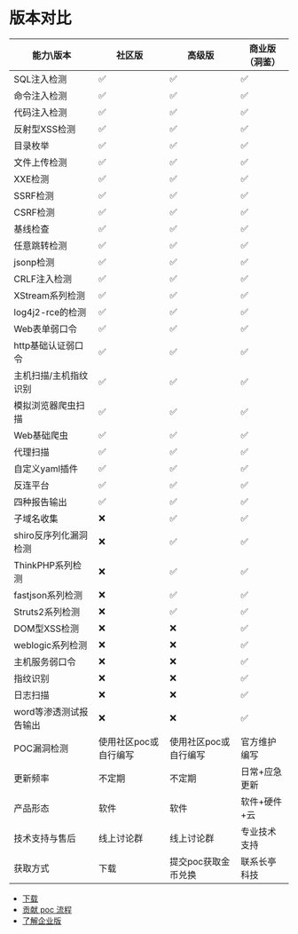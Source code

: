 # 版本对比

| 能力\版本         | 社区版          | 高级版          | 商业版（洞鉴） |
|---------------|--------------|--------------|---------|
| SQL注入检测       | ✅            | ✅            | ✅       |
| 命令注入检测        | ✅            | ✅            | ✅       |
| 代码注入检测        | ✅            | ✅            | ✅       |
| 反射型XSS检测      | ✅            | ✅            | ✅       |
| 目录枚举          | ✅            | ✅            | ✅       |
| 文件上传检测        | ✅            | ✅            | ✅       |
| XXE检测         | ✅            | ✅            | ✅       |
| SSRF检测        | ✅            | ✅            | ✅       |
| CSRF检测        | ✅            | ✅            | ✅       |
| 基线检查          | ✅            | ✅            | ✅       |
| 任意跳转检测        | ✅            | ✅            | ✅       |
| jsonp检测       | ✅            | ✅            | ✅       |
| CRLF注入检测      | ✅            | ✅            | ✅       |
| XStream系列检测   | ✅            | ✅            | ✅       |
| log4j2-rce的检测 | ✅            | ✅            | ✅       |
| Web表单弱口令      | ✅            | ✅            | ✅       |
| http基础认证弱口令   | ✅            | ✅            | ✅       |
| 主机扫描/主机指纹识别   | ✅            | ✅            | ✅       |
| 模拟浏览器爬虫扫描     | ✅            | ✅            | ✅       |
| Web基础爬虫       | ✅            | ✅            | ✅       |
| 代理扫描          | ✅            | ✅            | ✅       |
| 自定义yaml插件     | ✅            | ✅            | ✅       |
| 反连平台          | ✅            | ✅            | ✅       |
| 四种报告输出        | ✅            | ✅            | ✅       |
| 子域名收集         | ❌            | ✅            | ✅       |
| shiro反序列化漏洞检测 | ❌            | ✅            | ✅       |
| ThinkPHP系列检测  | ❌            | ✅            | ✅       |
| fastjson系列检测  | ❌            | ✅            | ✅       |
| Struts2系列检测   | ❌            | ✅            | ✅       |
| DOM型XSS检测     | ❌            | ❌            | ✅       |
| weblogic系列检测  | ❌            | ❌            | ✅       |
| 主机服务弱口令       | ❌            | ❌            | ✅       |
| 指纹识别          | ❌            | ❌            | ✅       |
| 日志扫描          | ❌            | ❌            | ✅       |
| word等渗透测试报告输出 | ❌            | ❌            | ✅       |
| POC漏洞检测       | 使用社区poc或自行编写 | 使用社区poc或自行编写 | 官方维护编写  |
| 更新频率          | 不定期          | 不定期          | 日常+应急更新 |
| 产品形态          | 软件           | 软件           | 软件+硬件+云 |
| 技术支持与售后       | 线上讨论群        | 线上讨论群        | 专业技术支持  |
| 获取方式          | 下载           | 提交poc获取金币兑换  | 联系长亭科技  |


 - [下载](https://github.com/chaitin/xray/releases)
 - [贡献 poc 流程](/guide/contribute)
 - [了解企业版](https://www.chaitin.cn/zh/xray)
